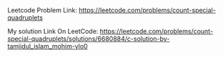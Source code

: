 Leetcode Problem Link: https://leetcode.com/problems/count-special-quadruplets

My solution Link On LeetCode: https://leetcode.com/problems/count-special-quadruplets/solutions/6680884/c-solution-by-tamjidul_islam_mohim-ylo0